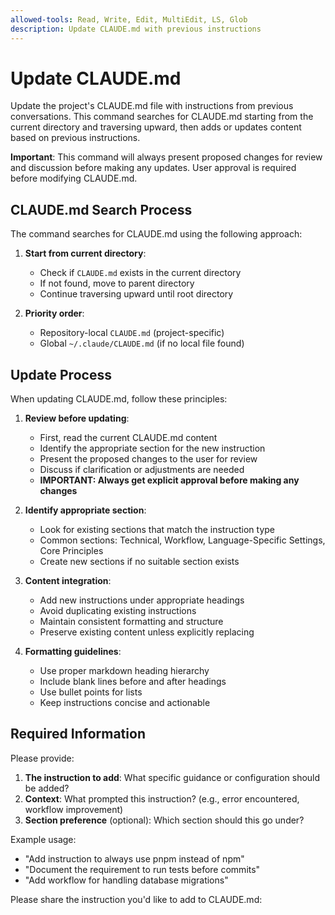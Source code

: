 ```yaml
---
allowed-tools: Read, Write, Edit, MultiEdit, LS, Glob
description: Update CLAUDE.md with previous instructions
---
```


# Update CLAUDE.md

Update the project's CLAUDE.md file with instructions from previous conversations. This command searches for CLAUDE.md starting from the current directory and traversing upward, then adds or updates content based on previous instructions.

**Important**: This command will always present proposed changes for review and discussion before making any updates. User approval is required before modifying CLAUDE.md.

## CLAUDE.md Search Process

The command searches for CLAUDE.md using the following approach:

1. **Start from current directory**:
   - Check if `CLAUDE.md` exists in the current directory
   - If not found, move to parent directory
   - Continue traversing upward until root directory

2. **Priority order**:
   - Repository-local `CLAUDE.md` (project-specific)
   - Global `~/.claude/CLAUDE.md` (if no local file found)

## Update Process

When updating CLAUDE.md, follow these principles:

1. **Review before updating**:
   - First, read the current CLAUDE.md content
   - Identify the appropriate section for the new instruction
   - Present the proposed changes to the user for review
   - Discuss if clarification or adjustments are needed
   - **IMPORTANT: Always get explicit approval before making any changes**

2. **Identify appropriate section**:
   - Look for existing sections that match the instruction type
   - Common sections: Technical, Workflow, Language-Specific Settings, Core Principles
   - Create new sections if no suitable section exists

3. **Content integration**:
   - Add new instructions under appropriate headings
   - Avoid duplicating existing instructions
   - Maintain consistent formatting and structure
   - Preserve existing content unless explicitly replacing

4. **Formatting guidelines**:
   - Use proper markdown heading hierarchy
   - Include blank lines before and after headings
   - Use bullet points for lists
   - Keep instructions concise and actionable

## Required Information

Please provide:
1. **The instruction to add**: What specific guidance or configuration should be added?
2. **Context**: What prompted this instruction? (e.g., error encountered, workflow improvement)
3. **Section preference** (optional): Which section should this go under?

Example usage:
- "Add instruction to always use pnpm instead of npm"
- "Document the requirement to run tests before commits"
- "Add workflow for handling database migrations"

Please share the instruction you'd like to add to CLAUDE.md: